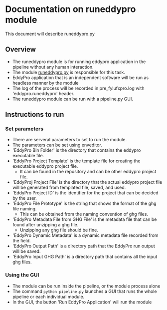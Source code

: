 # Documentation on runeddypro module
This document will describe runeddypro.py

## Overview
- The runeddypro module is for running eddypro application in the pipeline without any human interaction.
- The module [runeddypro.py](https://github.com/ncsa/ameriflux-pipeline/blob/develop/ameriflux_pipeline/eddypro/runeddypro.py) is responsible for this task.
- EddyPro application that is an independent software will be run as headless manner by the module
- The log of the process will be recorded in pre_fylufxpro.log with 'eddypro.runeddypro' header.
- The runeddypro module can be run with a pipeline.py GUI.

## Instructions to run

### Set parameters
- There are serveral parameters to set to run the module.
- The parameters can be set using enveditor.
- 'EddyPro Bin Folder' is the directory that contains the eddypro executable file.
- 'EddyPro Project Template' is the template file for creating the executable eddypro project file. 
    - It can be found in the repository and can be other eddypro project file.
- 'EddyProj Project File' is the directory that the actual eddypro project file will be generated from templated file, saved, and used.
- 'EddyPro Project ID' is the identifier for the project that can be decided by the user.
- 'EddyPro File Prototype' is the string that shows the format of the ghg file naming.
    - This can be obtained from the naming convention of ghg files.
- 'EddyPro Metadata File from GHG File' is the metadata file that can be found after unzipping a ghg file.
    - Unzipping any ghg file should be fine.
- 'EddyPro Dynamic Metadata' is a dynamic metadata file recorded from the field.
- 'EddyPro Output Path' is a directory path that the EddyPro run output will be saved.
- 'EddyPro Input GHG Path' is a directory path that contains all the input ghg files.

### Using the GUI
- The module can be run inside the pipeline, or the module process alone
- The command ```python pipeline.py``` launches a GUI that runs the whole pipeline or each individual module.
- In the GUI, the button 'Run EddyPro Application' will run the module
